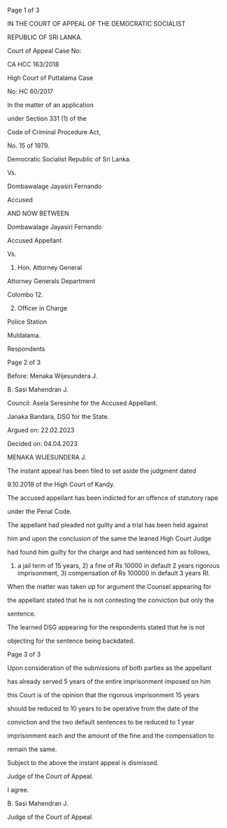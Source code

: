 Page 1 of 3

IN THE COURT OF APPEAL OF THE DEMOCRATIC SOCIALIST

REPUBLIC OF SRI LANKA.

Court of Appeal Case No:

CA HCC 163/2018

High Court of Puttalama Case

No: HC 60/2017

In the matter of an application

under Section 331 (1) of the

Code of Criminal Procedure Act,

No. 15 of 1979.

Democratic Socialist Republic of Sri Lanka.

Vs.

Dombawalage Jayasiri Fernando

Accused

AND NOW BETWEEN

Dombawalage Jayasiri Fernando

Accused Appellant

Vs.

1. Hon. Attorney General

Attorney Generals Department

Colombo 12.

2. Officer in Charge

Police Station

Muldalama.

Respondents

Page 2 of 3

Before: Menaka Wijesundera J.

B. Sasi Mahendran J.

Council: Asela Seresinhe for the Accused Appellant.

Janaka Bandara, DSG for the State.

Argued on: 22.02.2023

Decided on: 04.04.2023

MENAKA WIJESUNDERA J.

The instant appeal has been filed to set aside the judgment dated

9.10.2018 of the High Court of Kandy.

The accused appellant has been indicted for an offence of statutory rape

under the Penal Code.

The appellant had pleaded not guilty and a trial has been held against

him and upon the conclusion of the same the leaned High Court Judge

had found him guilty for the charge and had sentenced him as follows,

1) a jail term of 15 years, 2) a fine of Rs 10000 in default 2 years rigorous imprisonment, 3) compensation of Rs 100000 in default 3 years RI.

When the matter was taken up for argument the Counsel appearing for

the appellant stated that he is not contesting the conviction but only the

sentence.

The learned DSG appearing for the respondents stated that he is not

objecting for the sentence being backdated.

Page 3 of 3

Upon consideration of the submissions of both parties as the appellant

has already served 5 years of the entire imprisonment imposed on him

this Court is of the opinion that the rigorous imprisonment 15 years

should be reduced to 10 years to be operative from the date of the

conviction and the two default sentences to be reduced to 1 year

imprisonment each and the amount of the fine and the compensation to

remain the same.

Subject to the above the instant appeal is dismissed.

Judge of the Court of Appeal.

I agree.

B. Sasi Mahendran J.

Judge of the Court of Appeal.